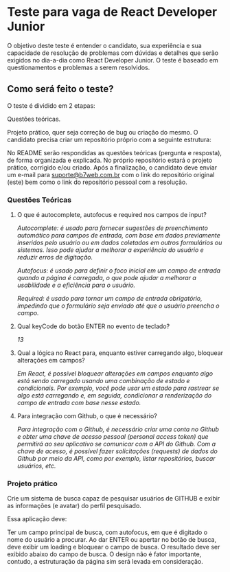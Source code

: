 # Teste para vaga de React Developer Junior

O objetivo deste teste é entender o candidato, sua experiência e sua capacidade de resolução de problemas com dúvidas e detalhes que serão exigidos no dia-a-dia como React Developer Junior. O teste é baseado em questionamentos e problemas a serem resolvidos.

## Como será feito o teste?

O teste é dividido em 2 etapas:

Questões teóricas.

Projeto prático, quer seja correção de bug ou criação do mesmo.
O candidato precisa criar um repositório próprio com a seguinte estrutura:

No README serão respondidas as questões teóricas (pergunta e resposta), de forma organizada e explicada.
No próprio repositório estará o projeto prático, corrigido e/ou criado.
Após a finalização, o candidato deve enviar um e-mail para <suporte@b7web.com.br> com o link do repositório original (este) bem como o link do repositório pessoal com a resolução.

### Questões Teóricas

1. O que é autocomplete, autofocus e required nos campos de input?

   _Autocomplete: é usado para fornecer sugestões de preenchimento automático para campos de entrada, com base em dados previamente inseridos pelo usuário ou em dados coletados em outros formulários ou sistemas. Isso pode ajudar a melhorar a experiência do usuário e reduzir erros de digitação._

    _Autofocus: é usado para definir o foco inicial em um campo de entrada quando a página é carregada, o que pode ajudar a melhorar a usabilidade e a eficiência para o usuário._

    _Required: é usado para tornar um campo de entrada obrigatório, impedindo que o formulário seja enviado até que o usuário preencha o campo._

2. Qual keyCode do botão ENTER no evento de teclado?

   _13_

3. Qual a lógica no React para, enquanto estiver carregando algo, bloquear alterações em campos?

    _Em React, é possível bloquear alterações em campos enquanto algo está sendo carregado usando uma combinação de estado e condicionais. Por exemplo, você pode usar um estado para rastrear se algo está carregando e, em seguida, condicionar a renderização do campo de entrada com base nesse estado._

4. Para integração com Github, o que é necessário?

    _Para integração com o Github, é necessário criar uma conta no Github e obter uma chave de acesso pessoal (personal access token) que permitirá ao seu aplicativo se comunicar com a API do Github. Com a chave de acesso, é possível fazer solicitações (requests) de dados do Github por meio da API, como por exemplo, listar repositórios, buscar usuários, etc._

### Projeto prático

Crie um sistema de busca capaz de pesquisar usuários de GITHUB e exibir as informações (e avatar) do perfil pesquisado.

Essa aplicação deve:

Ter um campo principal de busca, com autofocus, em que é digitado o nome do usuário a procurar.
Ao dar ENTER ou apertar no botão de busca, deve exibir um loading e bloquear o campo de busca.
O resultado deve ser exibido abaixo do campo de busca.
O design não é fator importante, contudo, a estruturação da página sim será levada em consideração.
